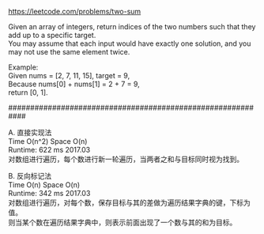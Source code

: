 https://leetcode.com/problems/two-sum

Given an array of integers, return indices of the two numbers such that they add up to a specific target.  
You may assume that each input would have exactly one solution, and you may not use the same element twice.  

Example:  
Given nums = [2, 7, 11, 15], target = 9,  
Because nums[0] + nums[1] = 2 + 7 = 9,  
return [0, 1].  

############################################################

A. 直接实现法   
Time O(n^2)     Space O(n)  
Runtime: 622 ms 2017.03  
对数组进行遍历，每个数进行新一轮遍历，当两者之和与目标同时视为找到。  

B. 反向标记法  
Time O(n)     Space O(n)  
Runtime: 342 ms 2017.03  
对数组进行遍历，对每个数，保存目标与其的差做为遍历结果字典的键，下标为值。  
则当某个数在遍历结果字典中，则表示前面出现了一个数与其的和为目标。  
